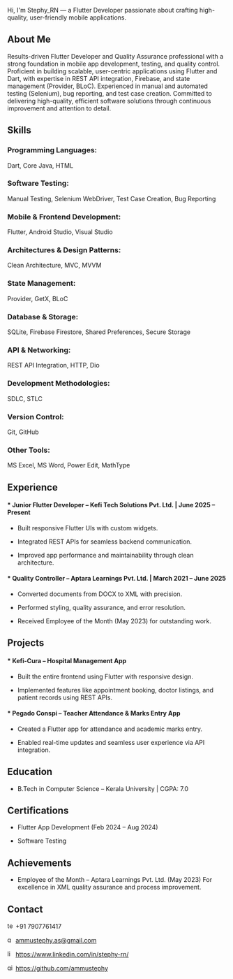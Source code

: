 Hi, I'm Stephy_RN — a Flutter Developer passionate about crafting high-quality, user-friendly mobile applications.

## About Me

Results-driven Flutter Developer and Quality Assurance professional with a strong foundation in mobile app development, testing, and quality control. Proficient in building scalable, user-centric applications using Flutter and Dart, with expertise in REST API integration, Firebase, and state management (Provider, BLoC). Experienced in manual and automated testing (Selenium), bug reporting, and test case creation. Committed to delivering high-quality, efficient software solutions through continuous improvement and attention to detail.

## Skills

### Programming Languages: 
Dart, Core Java, HTML
### Software Testing: 
Manual Testing, Selenium WebDriver, Test Case Creation, Bug Reporting
### Mobile & Frontend Development: 
Flutter, Android Studio, Visual Studio
### Architectures & Design Patterns: 
Clean Architecture, MVC, MVVM
### State Management: 
Provider, GetX, BLoC
### Database & Storage: 
SQLite, Firebase Firestore, Shared Preferences, Secure Storage
### API & Networking: 
REST API Integration, HTTP, Dio
### Development Methodologies: 
SDLC, STLC
### Version Control: 
Git, GitHub
### Other Tools: 
MS Excel, MS Word, Power Edit, MathType


## Experience

#### * Junior Flutter Developer – Kefi Tech Solutions Pvt. Ltd. | June 2025 – Present

* Built responsive Flutter UIs with custom widgets.

* Integrated REST APIs for seamless backend communication.

* Improved app performance and maintainability through clean architecture.

#### * Quality Controller – Aptara Learnings Pvt. Ltd. | March 2021 – June 2025

* Converted documents from DOCX to XML with precision.

* Performed styling, quality assurance, and error resolution.

* Received Employee of the Month (May 2023) for outstanding work.


## Projects

#### * Kefi-Cura – Hospital Management App

* Built the entire frontend using Flutter with responsive design.

* Implemented features like appointment booking, doctor listings, and patient records using REST APIs.

#### * Pegado Conspi – Teacher Attendance & Marks Entry App

* Created a Flutter app for attendance and academic marks entry.

* Enabled real-time updates and seamless user experience via API integration.


## Education

* B.Tech in Computer Science – Kerala University | CGPA: 7.0

## Certifications

* Flutter App Development (Feb 2024 – Aug 2024)

* Software Testing

## Achievements

* Employee of the Month – Aptara Learnings Pvt. Ltd. (May 2023) For excellence in XML quality assurance and process improvement.

## Contact
<img width="15" height="15" alt="telephone" src="https://github.com/user-attachments/assets/7617fe8e-cb5c-4636-adee-f88c18f6aa36"/> +91 7907761417

<img width="15" height="15" alt="gmail" src="https://github.com/user-attachments/assets/06e9191a-4394-4c50-8abf-d3a71bcc8a26"/> ammustephy.as@gmail.com

<img width="15" height="15" alt="linkedin" src="https://github.com/user-attachments/assets/58abf41d-5afb-4bb6-b8a4-ddfb38644009"/> https://www.linkedin.com/in/stephy-rn/

<img width="15" height="15" alt="github (1)" src="https://github.com/user-attachments/assets/1a5d2c28-755b-44ed-a73a-b6465aa1da64"/> https://github.com/ammustephy

